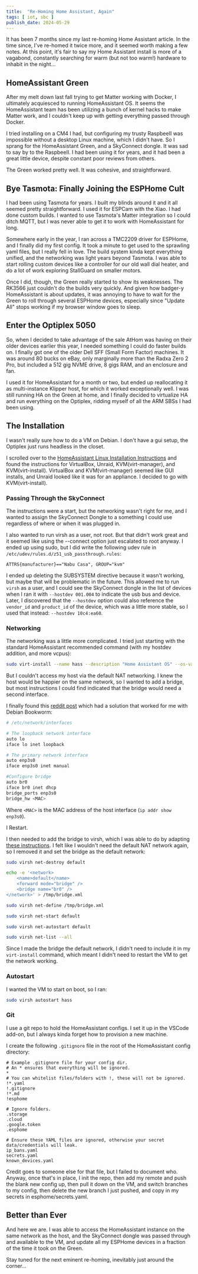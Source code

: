 ```yaml
---
title:  "Re-Homing Home Assistant, Again"
tags: [ iot, sbc ]
publish_date: 2024-05-29
---
```


It has been 7 months since my last re-homing Home Assistant article. In the time since, I've re-homed it twice more, and it seemed worth making a few notes. At this point, it's fair to say my Home Assistant install is more of a vagabond, constantly searching for warm (but not too warm!) hardware to inhabit in the night...

## HomeAssistant Green

After my melt down last fall trying to get Matter working with Docker, I ultimately acquiesced to running HomeAssistant OS. It seems the HomeAssistant team has been utilizing a bunch of kernel hacks to make Matter work, and I couldn't keep up with getting everything passed through Docker.

I tried installing on a CM4 I had, but configuring my trusty RaspbeeII was impossible without a desktop Linux machine, which I didn't have. So I sprang for the HomeAssistant Green, and a SkyConnect dongle. It was sad to say by to the RaspbeeII. I had been using it for years, and it had been a great little device, despite constant poor reviews from others.

The Green worked pretty well. It was cohesive, and straightforward.

## Bye Tasmota: Finally Joining the ESPHome Cult

I had been using Tasmota for years. I built my blinds around it and it all seemed pretty straightforward. I used it for ESPCam with the Xiao. I had done custom builds. I wanted to use Tasmota's Matter integration so I could ditch MQTT, but I was never able to get it to work with HomeAssistant for long. 

Somewhere early in the year, I ran across a TMC2209 driver for ESPHome, and I finally did my first config. It took a minute to get used to the sprawling yaml files, but I really fell in love. The build system kinda kept everything unified, and the networking was light years beyond Tasmota. I was able to start rolling custom devices like a controller for our old wall dial heater, and do a lot of work exploring StallGuard on smaller motors.

Once I did, though, the Green really started to show its weaknesses. The RK3566 just couldn't do the builds very quickly.
And given how badger-y HomeAssistant is about updates, it was annoying to have to wait for the Green to roll through several ESPHome devices, especially since "Update All" stops working if my browser window goes to sleep.

## Enter the Optiplex 5050

So, when I decided to take advantage of the sale AtHom was having on their older devices earlier this year, I needed something I could do faster builds on. I finally got one of the older Dell SFF (Small Form Factor) machines. It was around 80 bucks on eBay, only marginally more than the Radxa Zero 2 Pro, but included a 512 gig NVME drive, 8 gigs RAM, and an enclosure and fan. 

I used it for HomeAssistant for a month or two, but ended up reallocating it as multi-instance Klipper host, for which it worked exceptionally well. I was still running HA on the Green at home, and I finally decided to virtualize HA and run everything on the Optiplex, ridding myself of all the ARM SBSs I had been using.

## The Installation

I wasn't really sure how to do a VM on Debian. I don't have a gui setup, the Optiplex just runs headless in the closet.

I scrolled over to the [HomeAssistant Linux Installation Instructions](https://www.home-assistant.io/installation/linux/) and found the instructions for VirtualBox, Unraid, KVM(virt-manager), and KVM(virt-install). VirtualBox and KVM(virt-manager) seemed like GUI installs, and Unraid looked like it was for an appliance. I decided to go with KVM(virt-install).

### Passing Through the SkyConnect

The instructions were a start, but the networking wasn't right for me, and I wanted to assign the SkyConnect Dongle to a something I could use regardless of where or when it was plugged in. 

I also wanted to run virsh as a user, not root. But that didn't work great and it seemed like using the --connect option just escalated to root anyway. I ended up using sudo, but I did write the following udev rule in `/etc/udev/rules.d/z51_usb_passthrough.rules`:

```udev
ATTRS{manufacturer}=="Nabu Casa", GROUP="kvm"
```

I ended up deleting the SUBSYSTEM directive because it wasn't working, but maybe that will be problematic in the future. This allowed me to run `virsh` as a user, and I could see the SkyConnect dongle in the list of devices when I ran it with `--hostdev 001.004` to indicate the usb bus and device. Later, I discovered that the `--hostdev` option could also reference the `vendor_id` and `product_id` of the device, which was a little more stable, so I used that instead: `--hostdev 10c4:ea60`.

### Networking

The networking was a little more complicated. I tried just starting with the standard HomeAssistant recommended command (with my hostdev addition, and more vcpus):

```bash
sudo virt-install --name hass --description "Home Assistant OS" --os-variant=generic --ram=2048 --vcpus=6 --disk /home/me/ha/haos_ova-12.3.qcow2,bus=sata --import --graphics none --boot uefi --hostdev 10c4:ea60
```

But I couldn't access my host via the default NAT networking. I knew the host would be happier on the same network, so I wanted to add a bridge, but most instructions I could find indicated that the bridge would need a second interface. 

I finally found this [reddit post](https://www.reddit.com/r/debian/comments/115f64u/debian_12_bookworm_network_bridging_for_kvm_vm/) which had a solution that worked for me with Debian Bookworm:

```bash 
# /etc/network/interfaces

# The loopback network interface
auto lo
iface lo inet loopback

# The primary network interface
auto enp3s0
iface enp3s0 inet manual

#Configure bridge
auto br0
iface br0 inet dhcp
bridge_ports enp3s0
bridge_hw <MAC>
```

Where `<MAC>` is the MAC address of the host interface (`ip addr show enp3s0`).

I Restart.

I then needed to add the bridge to virsh, which I was able to do by adapting [these instructions](https://linuxconfig.org/how-to-use-bridged-networking-with-libvirt-and-kvm). I felt like I wouldn't need the default NAT network again, so I removed it and set the bridge as the default network:

```bash
sudo virsh net-destroy default

echo -e '<network>
    <name>default</name>
    <forward mode="bridge" />
    <bridge name="br0" />
</network>' > /tmp/bridge.xml

sudo virsh net-define /tmp/bridge.xml

sudo virsh net-start default

sudo virsh net-autostart default

sudo virsh net-list --all
```

Since I made the bridge the default network, I didn't need to include it in my `virt-install` command, which meant I didn't need to restart the VM to get the network working.

### Autostart 

I wanted the VM to start on boot, so I ran:

```bash
sudo virsh autostart hass
```

### Git

I use a git repo to hold the HomeAssistant configs. I set it up in the VSCode add-on, but I always kinda forget how to provision a new machine.

I create the following `.gitignore` file in the root of the HomeAssistant config directory:

```gitignore
# Example .gitignore file for your config dir.
# An * ensures that everything will be ignored.
*
# You can whitelist files/folders with !, these will not be ignored.
!*.yaml
!.gitignore
!*.md
!esphome

# Ignore folders.
.storage
.cloud
.google.token
.esphome

# Ensure these YAML files are ignored, otherwise your secret data/credentials will leak.
ip_bans.yaml
secrets.yaml
known_devices.yaml
```

Credit goes to someone else for that file, but I failed to document who. Anyway, once that's in place, I init the repo, then add my remote and push the blank new config up, then pull it down on the VM, and switch branches to my config, then delete the new branch I just pushed, and copy in my secrets in esphome/secrets.yaml.


## Better than Ever

And here we are. I was able to access the HomeAssistant instance on the same network as the host, and the SkyConnect dongle was passed through and available to the VM, and update all my ESPHome devices in a fraction of the time it took on the Green. 

Stay tuned for the next eminent re-homing, inevitably just around the corner...
